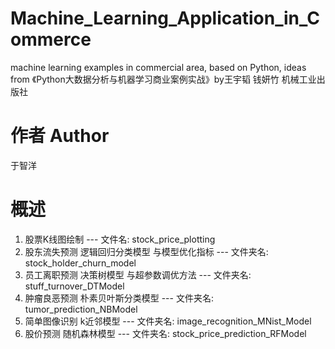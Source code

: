 # Machine_Learning_Application_in_Commerce
machine learning examples in commercial area, based on Python, ideas from 《Python大数据分析与机器学习商业案例实战》by王宇韬 钱妍竹 机械工业出版社

# 作者 Author
于智洋

# 概述
1. 股票K线图绘制 --- 文件名: stock_price_plotting
2. 股东流失预测 逻辑回归分类模型 与模型优化指标  --- 文件夹名: stock_holder_churn_model
3. 员工离职预测 决策树模型 与超参数调优方法 --- 文件夹名: stuff_turnover_DTModel
4. 肿瘤良恶预测 朴素贝叶斯分类模型 --- 文件夹名: tumor_prediction_NBModel
5. 简单图像识别 k近邻模型 --- 文件夹名: image_recognition_MNist_Model
6. 股价预测 随机森林模型 --- 文件夹名: stock_price_prediction_RFModel

